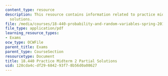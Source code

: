 ```yaml
---
content_type: resource
description: This resource contains information related to practice midterm 2 partial
  solutions.
file: /media/courses/18-440-probability-and-random-variables-spring-2014/128cda4cdf29684293f78b56d0a08627_MIT18_440S14_prctcmdtrm2sl.pdf
file_type: application/pdf
learning_resource_types:
- Exams
ocw_type: OCWFile
parent_title: Exams
parent_type: CourseSection
resourcetype: Document
title: 18.440 Practice Midterm 2 Partial Solutions
uid: 128cda4c-df29-6842-93f7-8b56d0a08627
---
```

